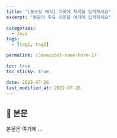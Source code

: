 ```yaml
---
title: "[포스팅 예시] 이곳에 제목을 입력하세요"
excerpt: "본문의 주요 내용을 여기에 입력하세요"

categories:
  - Java
tags:
  - [tag1, tag2]

permalink: /Java/post-name-here-2/

toc: true
toc_sticky: true

date: 2022-07-26
last_modified_at: 2022-07-26
---
```


## 🦥 본문

본문은 여기에 ...
